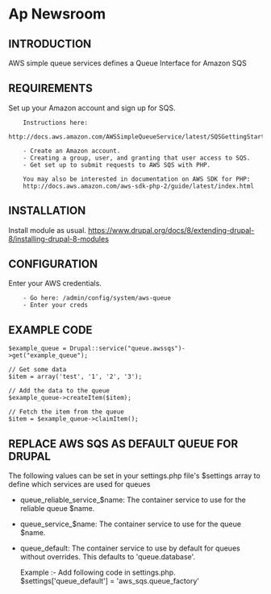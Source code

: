 # Ap Newsroom

## INTRODUCTION
AWS simple queue services defines a Queue Interface for Amazon SQS

## REQUIREMENTS
Set up your Amazon account and sign up for SQS.

        Instructions here:
        http://docs.aws.amazon.com/AWSSimpleQueueService/latest/SQSGettingStartedGuide/GettingSetUp.html

        - Create an Amazon account.
        - Creating a group, user, and granting that user access to SQS.
        - Get set up to submit requests to AWS SQS with PHP.
        
        You may also be interested in documentation on AWS SDK for PHP:
        http://docs.aws.amazon.com/aws-sdk-php-2/guide/latest/index.html

## INSTALLATION
Install module as usual.
https://www.drupal.org/docs/8/extending-drupal-8/installing-drupal-8-modules

## CONFIGURATION
Enter your AWS credentials.

        - Go here: /admin/config/system/aws-queue
        - Enter your creds

## EXAMPLE CODE
    $example_queue = Drupal::service("queue.awssqs")->get("example_queue");
    
    // Get some data
    $item = array('test', '1', '2', '3');
    
    // Add the data to the queue
    $example_queue->createItem($item);
    
    // Fetch the item from the queue
    $item = $example_queue->claimItem();

## REPLACE AWS SQS AS DEFAULT QUEUE FOR DRUPAL
The following values can be set in your settings.php file's 
$settings array to define which services are used for queues

 - queue_reliable_service_$name: 
    The container service to use for the reliable queue $name.
 - queue_service_$name: 
    The container service to use for the queue $name.
 - queue_default: 
    The container service to use by default for queues without overrides. 
    This defaults to 'queue.database'.
    
    Example :- 
    Add following code in settings.php.
    $settings['queue_default'] = 'aws_sqs.queue_factory'

